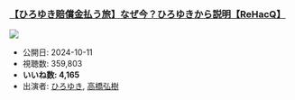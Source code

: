 ### [【ひろゆき賠償金払う旅】なぜ今？ひろゆきから説明【ReHacQ】](https://www.youtube.com/watch?v=G7R2VNy5GU4)
[![](https://img.youtube.com/vi/G7R2VNy5GU4/sddefault.jpg)](https://www.youtube.com/watch?v=G7R2VNy5GU4)
-   公開日: 2024-10-11
-   視聴数: 359,803
-   **いいね数: 4,165**
-   出演者: [ひろゆき](/rehacq_fan/people/ひろゆき "wikilink"), [高橋弘樹](/rehacq_fan/people/高橋弘樹 "wikilink")
